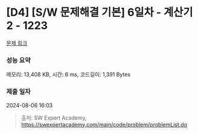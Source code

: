 # [D4] [S/W 문제해결 기본] 6일차 - 계산기2 - 1223 

[문제 링크](https://swexpertacademy.com/main/code/problem/problemDetail.do?contestProbId=AV14nnAaAFACFAYD) 

### 성능 요약

메모리: 13,408 KB, 시간: 6 ms, 코드길이: 1,391 Bytes

### 제출 일자

2024-08-06 16:03



> 출처: SW Expert Academy, https://swexpertacademy.com/main/code/problem/problemList.do